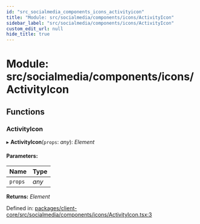 ```yaml
---
id: "src_socialmedia_components_icons_activityicon"
title: "Module: src/socialmedia/components/icons/ActivityIcon"
sidebar_label: "src/socialmedia/components/icons/ActivityIcon"
custom_edit_url: null
hide_title: true
---
```


# Module: src/socialmedia/components/icons/ActivityIcon

## Functions

### ActivityIcon

▸ **ActivityIcon**(`props`: *any*): *Element*

#### Parameters:

Name | Type |
:------ | :------ |
`props` | *any* |

**Returns:** *Element*

Defined in: [packages/client-core/src/socialmedia/components/icons/ActivityIcon.tsx:3](https://github.com/xr3ngine/xr3ngine/blob/673ad6a5f/packages/client-core/src/socialmedia/components/icons/ActivityIcon.tsx#L3)
